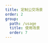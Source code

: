 ```yaml
---
title: 定制公交场景
order: 2
group:
  path: /usage
  title: 使用场景
  order: 7
---
```


<code src="./bus.tsx" compact="true" defaultShowCode="true"></code>
